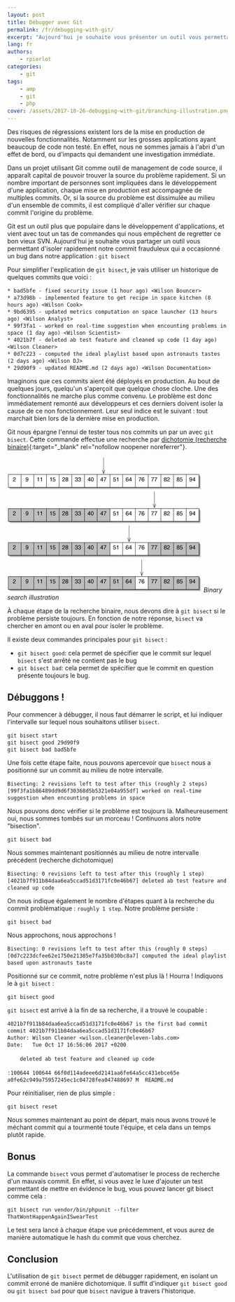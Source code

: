 ```yaml
---
layout: post
title: Débugger avec Git
permalink: /fr/debugging-with-git/
excerpt: "Aujourd'hui je souhaite vous présenter un outil vous permettant d'isoler rapidement notre commit frauduleux qui a occasionné un bug dans notre application : git bisect"
lang: fr
authors:
    - rpierlot
categories:
    - git
tags:
    - amp
    - git
    - php
cover: /assets/2017-10-26-debugging-with-git/branching-illustration.png
---
```


Des risques de régressions existent lors de la mise en production de nouvelles fonctionnalités. Notamment sur les grosses applications ayant beaucoup de code non testé.
En effet, nous ne sommes jamais à l'abri d'un effet de bord, ou d'impacts qui demandent une investigation immédiate. 

Dans un projet utilisant Git comme outil de management de code source, il apparaît capital de pouvoir trouver la source du problème rapidement. 
Si un nombre important de personnes sont impliquées dans le développement d'une application, chaque mise en production est accompagnée de multiples commits.
Or, si la source du problème est dissimulée au milieu d'un ensemble de commits, il est compliqué d'aller vérifier sur chaque commit l'origine du problème. 

Git est un outil plus que populaire dans le développement d'applications, et vient avec tout un tas de commandes qui nous empêchent de regretter ce bon vieux SVN.
Aujourd'hui je souhaite vous partager un outil vous permettant d'isoler rapidement notre commit frauduleux qui a occasionné un bug dans notre application : `git bisect`

Pour simplifier l'explication de `git bisect`, je vais utiliser un historique de quelques commits que voici :

```
* bad5bfe - fixed security issue (1 hour ago) <Wilson Bouncer>
* a73d98b - implemented feature to get recipe in space kitchen (8 hours ago) <Wilson Cook>
* 9bd6395 - updated metrics computation on space launcher (13 hours ago) <Wilson Analyst>
* 99f3fa1 - worked on real-time suggestion when encounting problems in space (1 day ago) <Wilson Scientist>
* 4021b7f - deleted ab test feature and cleaned up code (1 day ago) <Wilson Cleaner>
* 0d7c223 - computed the ideal playlist based upon astronauts tastes (2 days ago) <Wilson DJ>
* 29d90f9 - updated README.md (2 days ago) <Wilson Documentation>
```
Imaginons que ces commits aient été déployés en production. Au bout de quelques jours, quelqu'un s'aperçoit que quelque chose cloche. Une des fonctionnalités ne marche plus comme convenu.
Le problème est donc immédiatement remonté aux développeurs et ces derniers doivent isoler la cause de ce non fonctionnement. Leur seul indice est le suivant : tout marchait bien lors de la dernière mise en production.
 
Git nous épargne l'ennui de tester tous nos commits un par un avec `git bisect`. Cette commande effectue une recherche par [dichotomie (recherche binaire)](https://fr.wikipedia.org/wiki/Recherche_dichotomique){:target="_blank" rel="nofollow noopener noreferrer"}.

![](/assets/2017-10-26-debugging-with-git/binary_search.jpg)
*Binary search illustration*

À chaque étape de la recherche binaire, nous devons dire à `git bisect` si le problème persiste toujours. 
En fonction de notre réponse, `bisect` va chercher en amont ou en aval pour isoler le problème. 

Il existe deux commandes principales pour `git bisect` :
* `git bisect good`: cela permet de spécifier que le commit sur lequel `bisect` s'est arrêté ne contient pas le bug
* `git bisect bad`: cela permet de spécifier que le commit en question présente toujours le bug. 

## Débuggons !

Pour commencer à débugger, il nous faut démarrer le script, et lui indiquer l'intervalle sur lequel nous souhaitons utiliser `bisect`.

```
git bisect start
git bisect good 29d90f9
git bisect bad bad5bfe
```
Une fois cette étape faite, nous pouvons apercevoir que `bisect` nous a positionné sur un commit au milieu de notre intervalle.
```
Bisecting: 2 revisions left to test after this (roughly 2 steps)
[99f3fa1b86489dd9d6f30368d5b5321e04a955df] worked on real-time suggestion when encounting problems in space
```
Nous pouvons donc vérifier si le problème est toujours là. Malheureusement oui, nous sommes tombés sur un morceau ! 
Continuons alors notre "bisection". 
```
git bisect bad
```
Nous sommes maintenant positionnés au milieu de notre intervalle précédent (recherche dichotomique)
```
Bisecting: 0 revisions left to test after this (roughly 1 step)
[4021b7f911b84daa6ea5ccad51d3171fc0e46b67] deleted ab test feature and cleaned up code
```
On nous indique également le nombre d'étapes quant à la recherche du commit problématique : `roughly 1 step`. 
Notre problème persiste : 
```
git bisect bad
```
Nous approchons, nous approchons ! 
```
Bisecting: 0 revisions left to test after this (roughly 0 steps)
[0d7c223dcfee62e1750e21385e7fa35b030bc8a7] computed the ideal playlist based upon astronauts taste
```
Positionné sur ce commit, notre problème n'est plus là ! Hourra ! Indiquons le à `git bisect` :
```
git bisect good
```
`git bisect` est arrivé à la fin de sa recherche, il a trouvé le coupable : 
```
4021b7f911b84daa6ea5ccad51d3171fc0e46b67 is the first bad commit
commit 4021b7f911b84daa6ea5ccad51d3171fc0e46b67
Author: Wilson Cleaner <wilson.cleaner@eleven-labs.com>
Date:   Tue Oct 17 16:56:06 2017 +0200

    deleted ab test feature and cleaned up code

:100644 100644 66f0d114adeee6d2141aa6fe64a5cc431ebce65e a0fe62c949a75957245ec1c04728fea047488697 M	README.md
```

Pour réinitialiser, rien de plus simple : 

```
git bisect reset
```
Nous sommes maintenant au point de départ, mais nous avons trouvé le méchant commit qui a tourmenté toute l'équipe, et cela dans un temps plutôt rapide.

## Bonus

La commande `bisect` vous permet d'automatiser le process de recherche d'un mauvais commit. 
En effet, si vous avez le luxe d'ajouter un test permettant de mettre en évidence le bug, vous pouvez lancer git bisect comme cela : 
```
git bisect run vendor/bin/phpunit --filter ThatWontHappenAgainISwearTest
```
Le test sera lancé à chaque étape vue précédemment, et vous aurez de manière automatique le hash du commit que vous cherchez.

## Conclusion

L'utilisation de `git bisect` permet de débugger rapidement, en isolant un commit erroné de manière dichotomique. 
Il suffit d'indiquer `git bisect good` ou `git bisect bad` pour que `bisect` navigue à travers l'historique.

